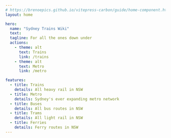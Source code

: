 ```yaml
---
# https://brenoepics.github.io/vitepress-carbon/guide/home-component.html
layout: home

hero:
  name: "Sydney Trains Wiki"
  text: 
  tagline: For all the ones down under
  actions:
    - theme: alt
      text: Trains
      link: /trains 
    - theme: alt
      text: Metro
      link: /metro

features:
  - title: Trains
    details: All heavy rail in NSW
  - title: Metro
    details: Sydney's ever expanding metro network
  - title: Buses
    details: All bus routes in NSW
  - title: Trams
    details: All light rail in NSW
  - title: Ferries
    details: Ferry routes in NSW
---
```


